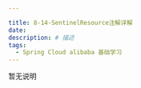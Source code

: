```yaml
---

title: 8-14-SentinelResource注解详解
date: 
description: # 描述
tags: 
  - Spring Cloud alibaba 基础学习
---
```


暂无说明

<!-- more -->


